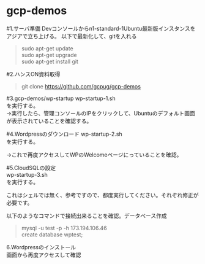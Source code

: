 # gcp-demos 
#1.サーバ準備
Devコンソールからn1-standard-1Ubuntu最新版インスタンスをアジアで立ち上げる。 
以下で最新化して、gitを入れる  
>sudo apt-get update  
>sudo apt-get upgrade  
>sudo apt-get install git  

#2.ハンスON資料取得
>git clone https://github.com/gcpug/gcp-demos  

#3.gcp-demos/wp-startup
wp-startup-1.sh  
を実行する。  
→実行したら、管理コンソールのIPをクリックして、Ubuntuのデフォルト画面が表示されていることを確認する。  

#4.Wordpressのダウンロード
wp-startup-2.sh  
を実行する。  
  
→これで再度アクセスしてWPのWelcomeページにっていることを確認。  

#5.CloudSQLの設定  
wp-startup-3.sh  
を実行する。  
  
これはシェルでは無く、参考ですので、都度実行してください。それぞれ修正が必要です。  

以下のようなコマンドで接続出来ることを確認。データベース作成  
>mysql -u test -p -h 173.194.106.46  
>create database wptest;  

6.Wordpressのインストール  
画面から再度アクセスして確認  




